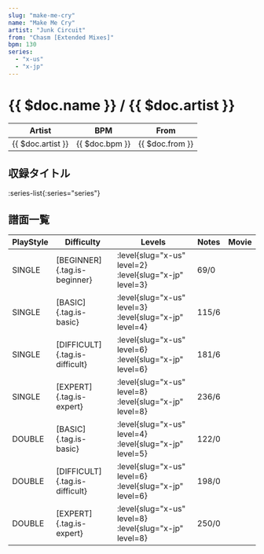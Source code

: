 ```yaml
---
slug: "make-me-cry"
name: "Make Me Cry"
artist: "Junk Circuit"
from: "Chasm [Extended Mixes]"
bpm: 130
series:
  - "x-us"
  - "x-jp"
---
```


# {{ $doc.name }} / {{ $doc.artist }}

|Artist|BPM|From|
|------|---|----|
|{{ $doc.artist }}|{{ $doc.bpm }}|{{ $doc.from }}|

## 収録タイトル

:series-list{:series="series"}

## 譜面一覧

|PlayStyle|Difficulty|Levels|Notes|Movie|
|---------|----------|------|-----|-----|
|SINGLE|[BEGINNER]{.tag.is-beginner}|<div class="field is-grouped is-grouped-multiline"> :level{slug="x-us" level=2} :level{slug="x-jp" level=3}</div>|69/0||
|SINGLE|[BASIC]{.tag.is-basic}|<div class="field is-grouped is-grouped-multiline"> :level{slug="x-us" level=3} :level{slug="x-jp" level=4}</div>|115/6||
|SINGLE|[DIFFICULT]{.tag.is-difficult}|<div class="field is-grouped is-grouped-multiline"> :level{slug="x-us" level=6} :level{slug="x-jp" level=6}</div>|181/6||
|SINGLE|[EXPERT]{.tag.is-expert}|<div class="field is-grouped is-grouped-multiline"> :level{slug="x-us" level=8} :level{slug="x-jp" level=8}</div>|236/6||
|DOUBLE|[BASIC]{.tag.is-basic}|<div class="field is-grouped is-grouped-multiline"> :level{slug="x-us" level=4} :level{slug="x-jp" level=5}</div>|122/0||
|DOUBLE|[DIFFICULT]{.tag.is-difficult}|<div class="field is-grouped is-grouped-multiline"> :level{slug="x-us" level=6} :level{slug="x-jp" level=6}</div>|198/0||
|DOUBLE|[EXPERT]{.tag.is-expert}|<div class="field is-grouped is-grouped-multiline"> :level{slug="x-us" level=8} :level{slug="x-jp" level=8}</div>|250/0||
